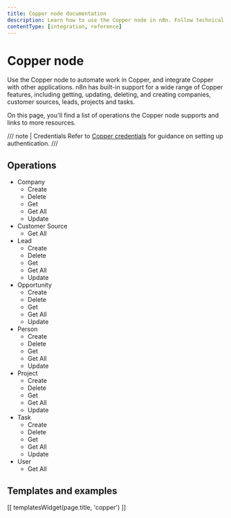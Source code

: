 ```yaml
---
title: Copper node documentation
description: Learn how to use the Copper node in n8n. Follow technical documentation to integrate Copper node into your workflows.
contentType: [integration, reference]
---
```


# Copper node

Use the Copper node to automate work in Copper, and integrate Copper with other applications. n8n has built-in support for a wide range of Copper features, including getting, updating, deleting, and creating companies, customer sources, leads, projects and tasks.

On this page, you'll find a list of operations the Copper node supports and links to more resources.

/// note | Credentials
Refer to [Copper credentials](/integrations/builtin/credentials/copper.md) for guidance on setting up authentication. 
///

## Operations

* Company
    * Create
    * Delete
    * Get
    * Get All
    * Update
* Customer Source
    * Get All
* Lead
    * Create
    * Delete
    * Get
    * Get All
    * Update
* Opportunity
    * Create
    * Delete
    * Get
    * Get All
    * Update
* Person
    * Create
    * Delete
    * Get
    * Get All
    * Update
* Project
    * Create
    * Delete
    * Get
    * Get All
    * Update
* Task
    * Create
    * Delete
    * Get
    * Get All
    * Update
* User
    * Get All

## Templates and examples

<!-- see https://www.notion.so/n8n/Pull-in-templates-for-the-integrations-pages-37c716837b804d30a33b47475f6e3780 -->
[[ templatesWidget(page.title, 'copper') ]]
